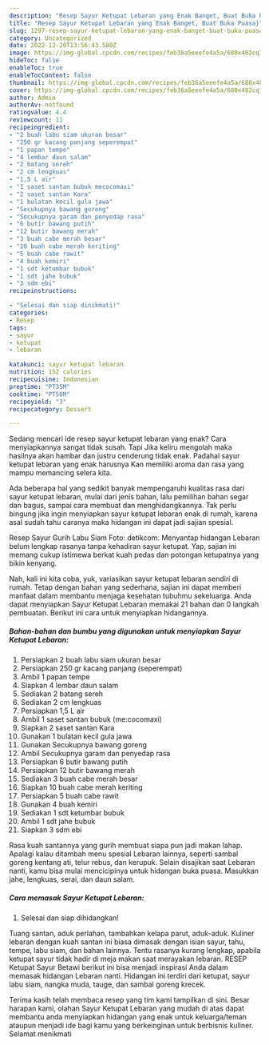 ```yaml
---
description: "Resep Sayur Ketupat Lebaran yang Enak Banget, Buat Buka Puasa}"
title: "Resep Sayur Ketupat Lebaran yang Enak Banget, Buat Buka Puasa}"
slug: 1297-resep-sayur-ketupat-lebaran-yang-enak-banget-buat-buka-puasa
category: Uncategorized
date: 2022-12-20T13:56:43.580Z
image: https://img-global.cpcdn.com/recipes/feb36a5eeefe4a5a/680x482cq70/sayur-ketupat-lebaran-foto-resep-utama.jpg
hideToc: false
enableToc: true
enableTocContent: false
thumbnail: https://img-global.cpcdn.com/recipes/feb36a5eeefe4a5a/680x482cq70/sayur-ketupat-lebaran-foto-resep-utama.jpg
cover: https://img-global.cpcdn.com/recipes/feb36a5eeefe4a5a/680x482cq70/sayur-ketupat-lebaran-foto-resep-utama.jpg
author: Admin
authorAv: notfound
ratingvalue: 4.4
reviewcount: 11
recipeingredient:
- "2 buah labu siam ukuran besar"
- "250 gr kacang panjang seperempat"
- "1 papan tempe"
- "4 lembar daun salam"
- "2 batang sereh"
- "2 cm lengkuas"
- "1,5 L air"
- "1 saset santan bubuk mecocomaxi"
- "2 saset santan Kara"
- "1 bulatan kecil gula jawa"
- "Secukupnya bawang goreng"
- "Secukupnya garam dan penyedap rasa"
- "6 butir bawang putih"
- "12 butir bawang merah"
- "3 buah cabe merah besar"
- "10 buah cabe merah keriting"
- "5 buah cabe rawit"
- "4 buah kemiri"
- "1 sdt ketumbar bubuk"
- "1 sdt jahe bubuk"
- "3 sdm ebi"
recipeinstructions:

- "Selesai dan siap dinikmati!"
categories:
- Resep
tags:
- sayur
- ketupat
- lebaran

katakunci: sayur ketupat lebaran 
nutrition: 152 calories
recipecuisine: Indonesian
preptime: "PT35M"
cooktime: "PT58M"
recipeyield: "3"
recipecategory: Dessert

---
```



Sedang mencari ide resep sayur ketupat lebaran yang enak? Cara menyiapkannya sangat tidak susah. Tapi Jika keliru mengolah maka hasilnya akan hambar dan justru cenderung tidak enak. Padahal sayur ketupat lebaran yang enak harusnya Kan memiliki aroma dan rasa yang mampu memancing selera kita.


Ada beberapa hal yang sedikit banyak mempengaruhi kualitas rasa dari sayur ketupat lebaran, mulai dari jenis bahan, lalu pemilihan bahan segar dan bagus, sampai cara membuat dan menghidangkannya. Tak perlu bingung jika ingin menyiapkan sayur ketupat lebaran enak di rumah, karena asal sudah tahu caranya maka hidangan ini dapat jadi sajian spesial.

Resep Sayur Gurih Labu Siam Foto: detikcom. Menyantap hidangan Lebaran belum lengkap rasanya tanpa kehadiran sayur ketupat. Yap, sajian ini memang cukup istimewa berkat kuah pedas dan potongan ketupatnya yang bikin kenyang.


Nah, kali ini kita coba, yuk, variasikan sayur ketupat lebaran sendiri di rumah. Tetap dengan bahan yang sederhana, sajian ini dapat memberi manfaat dalam membantu menjaga kesehatan tubuhmu sekeluarga. Anda dapat menyiapkan Sayur Ketupat Lebaran memakai 21 bahan dan 0 langkah pembuatan. Berikut ini cara untuk menyiapkan hidangannya.

<!--inarticleads1-->

##### Bahan-bahan dan bumbu yang digunakan untuk menyiapkan Sayur Ketupat Lebaran:

1. Persiapkan 2 buah labu siam ukuran besar
1. Persiapkan 250 gr kacang panjang (seperempat)
1. Ambil 1 papan tempe
1. Siapkan 4 lembar daun salam
1. Sediakan 2 batang sereh
1. Sediakan 2 cm lengkuas
1. Persiapkan 1,5 L air
1. Ambil 1 saset santan bubuk (me:cocomaxi)
1. Siapkan 2 saset santan Kara
1. Gunakan 1 bulatan kecil gula jawa
1. Gunakan Secukupnya bawang goreng
1. Ambil Secukupnya garam dan penyedap rasa
1. Persiapkan 6 butir bawang putih
1. Persiapkan 12 butir bawang merah
1. Sediakan 3 buah cabe merah besar
1. Siapkan 10 buah cabe merah keriting
1. Persiapkan 5 buah cabe rawit
1. Gunakan 4 buah kemiri
1. Sediakan 1 sdt ketumbar bubuk
1. Ambil 1 sdt jahe bubuk
1. Siapkan 3 sdm ebi


Rasa kuah santannya yang gurih membuat siapa pun jadi makan lahap. Apalagi kalau ditambah menu spesial Lebaran lainnya, seperti sambal goreng kentang ati, telur rebus, dan kerupuk. Selain disajikan saat Lebaran nanti, kamu bisa mulai mencicipinya untuk hidangan buka puasa. Masukkan jahe, lengkuas, serai, dan daun salam. 

<!--inarticleads2-->

##### Cara memasak Sayur Ketupat Lebaran:


1. Selesai dan siap dihidangkan!

Tuang santan, aduk perlahan, tambahkan kelapa parut, aduk-aduk. Kuliner lebaran dengan kuah santan ini biasa dimasak dengan isian sayur, tahu, tempe, labu siam, dan bahan lainnya. Tentu rasanya kurang lengkap, apabila ketupat sayur tidak hadir di meja makan saat merayakan lebaran. RESEP Ketupat Sayur Betawi berikut ini bisa menjadi inspirasi Anda dalam memasak hidangan Lebaran nanti. Hidangan ini terdiri dari ketupat, sayur labu siam, nangka muda, tauge, dan sambal goreng krecek. 

Terima kasih telah membaca resep yang tim kami tampilkan di sini. Besar harapan kami, olahan Sayur Ketupat Lebaran yang mudah di atas dapat membantu anda menyiapkan hidangan yang enak untuk keluarga/teman ataupun menjadi ide bagi kamu yang berkeinginan untuk berbisnis kuliner. Selamat menikmati
